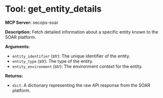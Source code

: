 # Tool: get_entity_details

**MCP Server:** secops-soar

**Description:** Fetch detailed information about a specific entity known to the SOAR platform.

**Arguments:**

*   `entity_identifier` (str): The unique identifier of the entity.
*   `entity_type` (str): The type of the entity.
*   `entity_environment` (str): The environment context for the entity.

**Returns:**

*   `dict`: A dictionary representing the raw API response from the SOAR platform.
